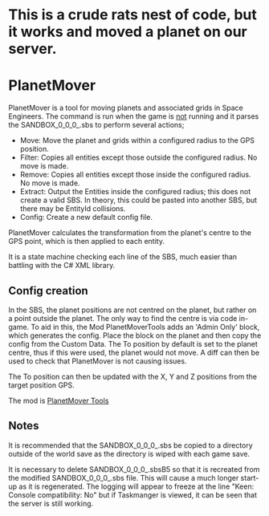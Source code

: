 # This is a crude rats nest of code, but it works and moved a planet on our server. 

# PlanetMover

PlanetMover is a tool for moving planets and associated grids in Space Engineers. The command is run when the game is <ins>not</ins> running and it parses the SANDBOX_0_0_0_.sbs to perform several actions;

- Move: Move the planet and grids within a configured radius to the GPS position.
- Filter: Copies all entities except those outside the configured radius. No move is made.
- Remove: Copies all entities except those inside the configured radius. No move is made.
- Extract: Output the Entities inside the configured radius; this does not create a valid SBS. In theory, this could be pasted into another SBS, but there may be EntityId collisions.
- Config: Create a new default config file.

PlanetMover calculates the transformation from the planet's centre to the GPS point, which is then applied to each entity.

It is a state machine checking each line of the SBS, much easier than battling with the C# XML library.

## Config creation

In the SBS, the planet positions are not centred on the planet, but rather on a point outside the planet. The only way to find the centre is via code in-game. 
To aid in this, the Mod PlanetMoverTools adds an 'Admin Only' block, which generates the config. Place the block on the planet and then copy the config from the Custom Data.
The To position by default is set to the planet centre, thus if this were used, the planet would not move. A diff can then be used to check that PlanetMover is not causing issues.

The To position can then be updated with the X, Y and Z positions from the target position GPS.

The mod is [PlanetMover Tools](https://steamcommunity.com/sharedfiles/filedetails/?id=3497612369)

## Notes

It is recommended that the SANDBOX_0_0_0_.sbs be copied to a directory outside of the world save as the directory is wiped with each game save.

It is necessary to delete SANDBOX_0_0_0_.sbsB5 so that it is recreated from the modified SANDBOX_0_0_0_.sbs file. This will cause a much longer start-up as it is regenerated. 
The logging will appear to freeze at the line "Keen:    Console compatibility: No" but if Taskmanger is viewed, it can be seen that the server is still working.
